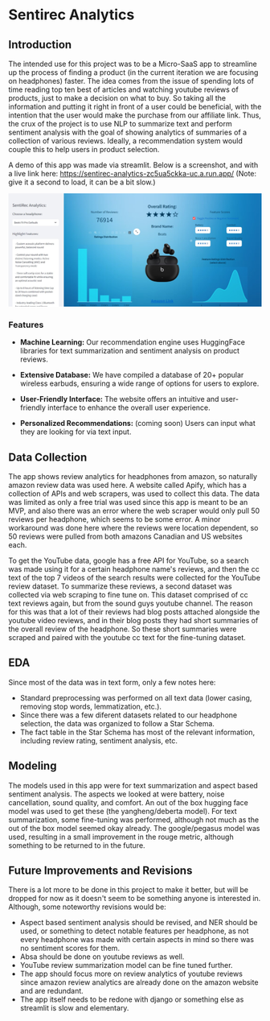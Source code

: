 # Sentirec Analytics

## Introduction

The intended use for this project was to be a Micro-SaaS app to streamline up the process of finding a product (in the current iteration we are focusing on headphones) faster. The idea comes from the issue of spending lots of time reading top ten best of articles and watching youtube reviews of products, just to make a decision on what to buy. So taking all the information and putting it right in front of a user could be beneficial, with the intention that the user would make the purchase from our affiliate link. Thus, the crux of the project is to use NLP to summarize text and perform sentiment analysis with the goal of showing analytics of summaries of a collection of various reviews. Ideally, a recommendation system would couple this to help users in product selection. 

A demo of this app was made via streamlit. Below is a screenshot, and with a live link here: 
https://sentirec-analytics-zc5ua5ckka-uc.a.run.app/ (Note: give it a second to load, it can be a bit slow.)

![SentiRec Analytics Screenshot](sentirec_analytics_screenshot.jpg)



### Features

- **Machine Learning:** Our recommendation engine uses HuggingFace libraries for text summarization and sentiment analysis on product reviews.

- **Extensive Database:** We have compiled a database of 20+ popular wireless earbuds, ensuring a wide range of options for users to explore.

- **User-Friendly Interface:** The website offers an intuitive and user-friendly interface to enhance the overall user experience.

- **Personalized Recommendations:** (coming soon) Users can input what they are looking for via text input.

## Data Collection

The app shows review analytics for headphones from amazon, so naturally amazon review data was used here. A website called Apify, which has a collection of APIs and web scrapers, was used to collect this data. The data was limited as only a free trial was used since this app is meant to be an MVP, and also there was an error where the web scraper would only pull 50 reviews per headphone, which seems to be some error. A minor workaround was done here where the reviews were location dependent, so 50 reviews were pulled from both amazons Canadian and US websites each. 

To get the YouTube data, google has a free API for YouTube, so a search was made using it for a certain headphone name's reviews, and then the cc text of the top 7 videos of the search results were collected for the YouTube review dataset. To summarize these reviews, a second dataset was collected via web scraping to fine tune on. This dataset comprised of cc text reviews again, but from the sound guys youtube channel. The reason for this was that a lot of their reviews had blog posts attached alongside the youtube video reviews, and in their blog posts they had short summaries of the overall review of the headphone. So these short summaries were scraped and paired with the youtube cc text for the fine-tuning dataset.

## EDA

Since most of the data was in text form, only a few notes here:

- Standard preprocessing was performed on all text data (lower casing, removing stop words, lemmatization, etc.).
- Since there was a few diferent datasets related to our headphone selection, the data was organized to follow a Star Schema.
- The fact table in the Star Schema has most of the relevant information, including review rating, sentiment analysis, etc.

## Modeling

The models used in this app were for text summarization and aspect based sentiment analysis. The aspects we looked at were battery, noise cancellation, sound quality, and comfort. An out of the box hugging face model was used to get these (the yangheng/deberta model). For text summarization, some fine-tuning was performed, although not much as the out of the box model seemed okay already. The google/pegasus model was used, resulting in a small improvement in the rouge metric, although something to be returned to in the future.

## Future Improvements and Revisions

There is a lot more to be done in this project to make it better, but will be dropped for now as it doesn't seem to be something anyone is interested in. Although, some noteworthy revisions would be:

- Aspect based sentiment analysis should be revised, and NER should be used, or something to detect notable features per headphone, as not every headphone was made with certain aspects in mind so there was no sentiment scores for them.
- Absa should be done on youtube reviews as well.
- YouTube review summarization model can be fine tuned further.
- The app should focus more on review analytics of youtube reviews since amazon review analytics are already done on the amazon website and are redundant.
- The app itself needs to be redone with django or something else as streamlit is slow and elementary. 
